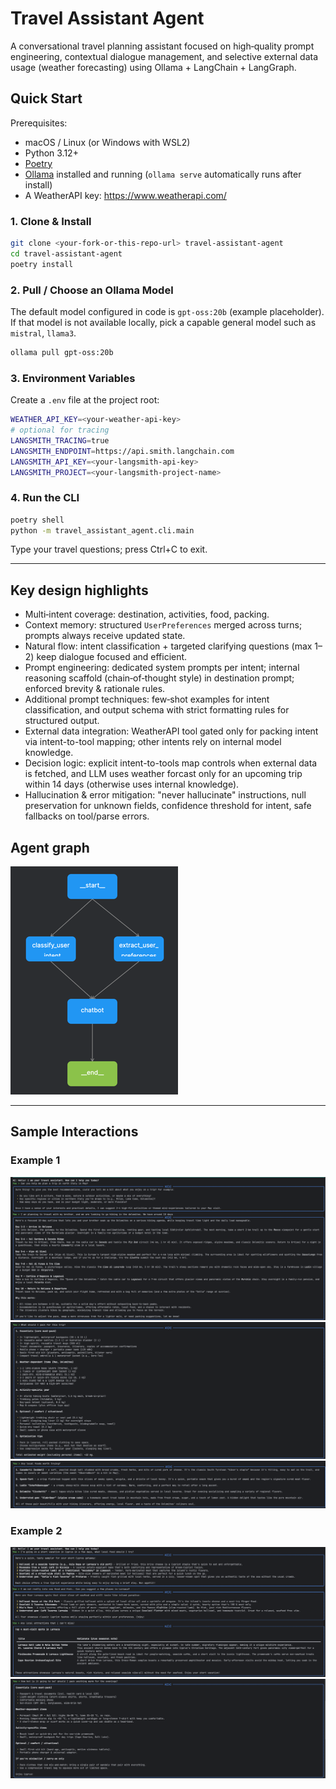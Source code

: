 # Travel Assistant Agent

A conversational travel planning assistant focused on high‑quality prompt engineering, 
contextual dialogue management, and selective external data usage (weather forecasting) using Ollama + LangChain + LangGraph.

## Quick Start

Prerequisites:
- macOS / Linux (or Windows with WSL2) 
- Python 3.12+
- [Poetry](https://python-poetry.org/docs/#installation)
- [Ollama](https://ollama.com) installed and running (`ollama serve` automatically runs after install)
- A WeatherAPI key: https://www.weatherapi.com/

### 1. Clone & Install
```bash
git clone <your-fork-or-this-repo-url> travel-assistant-agent
cd travel-assistant-agent
poetry install
```

### 2. Pull / Choose an Ollama Model
The default model configured in code is `gpt-oss:20b` (example placeholder).
If that model is not available locally, pick a capable general model such as `mistral`, `llama3`.
```bash
ollama pull gpt-oss:20b
```

### 3. Environment Variables
Create a `.env` file at the project root:
```bash
WEATHER_API_KEY=<your-weather-api-key>
# optional for tracing
LANGSMITH_TRACING=true
LANGSMITH_ENDPOINT=https://api.smith.langchain.com
LANGSMITH_API_KEY=<your-langsmith-api-key>
LANGSMITH_PROJECT=<your-langsmith-project-name>
```

### 4. Run the CLI
```bash
poetry shell
python -m travel_assistant_agent.cli.main
```
Type your travel questions; press Ctrl+C to exit.

---

## Key design highlights

- Multi‑intent coverage: destination, activities, food, packing.
- Context memory: structured `UserPreferences` merged across turns; prompts always receive updated state.
- Natural flow: intent classification + targeted clarifying questions (max 1–2) keep dialogue focused and efficient.
- Prompt engineering: dedicated system prompts per intent; internal reasoning scaffold (chain‑of‑thought style) in destination prompt; enforced brevity & rationale rules.
- Additional prompt techniques: few‑shot examples for intent classification, and output schema with strict formatting rules for structured output.
- External data integration: WeatherAPI tool gated only for packing intent via intent-to-tool mapping; other intents rely on internal model knowledge.
- Decision logic: explicit intent-to-tools map controls when external data is fetched, and LLM uses weather forcast only for an upcoming trip within 14 days (otherwise uses internal knowledge).
- Hallucination & error mitigation: "never hallucinate" instructions, null preservation for unknown fields, confidence threshold for intent, safe fallbacks on tool/parse errors.

## Agent graph
![agent_graph.png](screenshots/agent_graph.png)

---
## Sample Interactions

### Example 1
![e1p2.png](screenshots/example_1_part_1.png)
![e1p2.png](screenshots/example_1_part_2.png)
![e1p3.png](screenshots/example_1_part_3.png)

### Example 2
![e2p1.png](screenshots/example_2_part_1.png)
![e2p2.png](screenshots/example_2_part_2.png)
